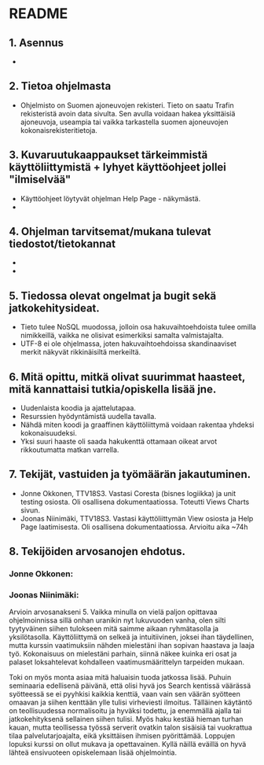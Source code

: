 # README

## 1. Asennus
- 

## 2. Tietoa ohjelmasta
- Ohjelmisto on Suomen ajoneuvojen rekisteri. Tieto on saatu Trafin rekisteristä avoin data sivulta. Sen avulla voidaan hakea yksittäisiä ajoneuvoja, useampia tai vaikka tarkastella suomen ajoneuvojen kokonaisrekisteritietoja.
        
## 3. Kuvaruutukaappaukset tärkeimmistä käyttöliittymistä + lyhyet käyttöohjeet jollei "ilmiselvää"
- Käyttöohjeet löytyvät ohjelman Help Page - näkymästä.
-
        
## 4. Ohjelman tarvitsemat/mukana tulevat tiedostot/tietokannat
-
-

## 5. Tiedossa olevat ongelmat ja bugit sekä jatkokehitysideat.
- Tieto tulee NoSQL muodossa, jolloin osa hakuvaihtoehdoista tulee omilla nimikkeillä, vaikka ne olisivat esimerkiksi samalta valmistajalta.
- UTF-8 ei ole ohjelmassa, joten hakuvaihtoehdoissa skandinaaviset merkit näkyvät rikkinäisiltä merkeiltä. 
        
## 6. Mitä opittu, mitkä olivat suurimmat haasteet, mitä kannattaisi tutkia/opiskella lisää jne.
- Uudenlaista koodia ja ajattelutapaa.
- Resurssien hyödyntämistä uudella tavalla.
- Nähdä miten koodi ja graaffinen käyttöliittymä voidaan rakentaa yhdeksi kokonaisuudeksi.
- Yksi suuri haaste oli saada hakukenttä ottamaan oikeat arvot rikkoutumatta matkan varrella.
        
## 7. Tekijät, vastuiden ja työmäärän jakautuminen.
- Jonne Okkonen, TTV18S3. Vastasi Coresta (bisnes logiikka) ja unit testing osiosta. Oli osallisena dokumentaatiossa. Toteutti Views Charts sivun.
- Joonas Niinimäki, TTV18S3. Vastasi käyttöliittymän View osiosta ja Help Page laatimisesta. Oli osallisena dokumentaatiossa. Arvioitu aika ~74h
        
## 8. Tekijöiden arvosanojen ehdotus.

### Jonne Okkonen:

### Joonas Niinimäki:  

Arvioin arvosanakseni 5. Vaikka minulla on vielä paljon opittavaa ohjelmoinnissa sillä onhan uranikin nyt lukuvuoden vanha, olen silti tyytyväinen siihen tulokseen mitä saimme aikaan ryhmätasolla ja yksilötasolla.
Käyttöliittymä on selkeä ja intuitiivinen, joksei ihan täydellinen, mutta kurssin vaatimuksiin nähden mielestäni ihan sopivan haastava ja laaja työ.
Kokonaisuus on mielestäni parhain, siinnä näkee kuinka eri osat ja palaset loksahtelevat kohdalleen vaatimusmäärittelyn tarpeiden mukaan.

Toki on myös monta asiaa mitä haluaisin tuoda jatkossa lisää. Puhuin seminaaria edellisenä päivänä, että olisi hyvä jos Search kentissä väärässä syötteessä se ei pyyhkisi kaikkia kenttiä,
vaan vain sen väärän syötteen omaavan ja siihen kenttään ylle tulisi virheviesti ilmoitus.
Tälläinen käytäntö on teollisuudessa normalisoitu ja hyväksi todettu, ja enemmällä ajalla tai jatkokehityksenä sellainen siihen tulisi.
Myös haku kestää hieman turhan kauan, mutta teollisessa työssä serverit ovatkin talon sisäisiä tai vuokrattua tilaa palvelutarjoajalta, eikä yksittäisen ihmisen pyörittämää.
Loppujen lopuksi kurssi on ollut mukava ja opettavainen. Kyllä näillä eväillä on hyvä lähteä ensivuoteen opiskelemaan lisää ohjelmointia.
